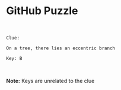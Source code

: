 # GitHub Puzzle

<br>

```
Clue:

On a tree, there lies an eccentric branch

Key: B
```

<br>

**Note:** Keys are unrelated to the clue
